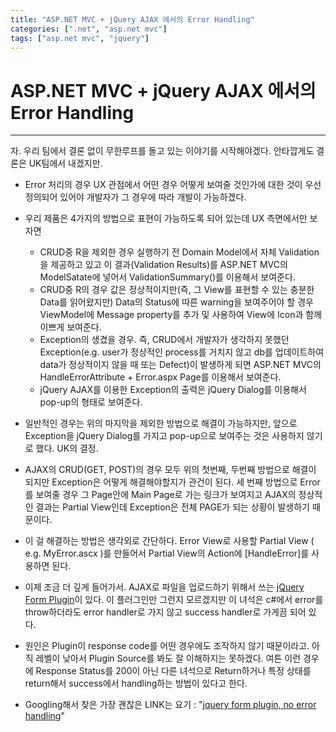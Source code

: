 ```yaml
---
title: "ASP.NET MVC + jQuery AJAX 에서의 Error Handling"
categories: [".net", "asp.net mvc"]
tags: ["asp.net mvc", "jquery"]
---
```


# ASP.NET MVC + jQuery AJAX 에서의 Error Handling
___

자. 우리 팀에서 결론 없이 무한루프를 돌고 있는 이야기를 시작해야겠다.
안타깝게도 결론은 UK팀에서 내겠지만.

+ Error 처리의 경우 UX 관점에서 어떤 경우 어떻게 보여줄 것인가에 대한 것이 우선 정의되어 있어야 개발자가 그 경우에 따라 개발이 가능하겠다.

+ 우리 제품은 4가지의 방법으로 표현이 가능하도록 되어 있는데 UX 측면에서만 보자면
	+ CRUD중 R을 제외한 경우 실행하기 전 Domain Model에서 자체 Validation을 제공하고 있고 이 결과(Validation Results)를 ASP.NET MVC의 ModelSatate에 넣어서 ValidationSummary()를 이용해서 보여준다.
	+ CRUD중 R의 경우 값은 정상적이지만(즉, 그 View를 표현할 수 있는 충분한 Data를 읽어왔지만) Data의 Status에 따른 warning을 보여주어야 할 경우 ViewModel에 Message property를 추가 및 사용하여 View에 Icon과 함께 이쁘게 보여준다.
	+ Exception의 생겼을 경우. 즉, CRUD에서 개발자가 생각하지 못했던 Exception(e.g. user가 정상적인 process를 거치지 않고 db를 업데이트하여 data가 정상적이지 않을 때 또는 Defect)이 발생하게 되면 ASP.NET MVC의 HandleErrorAttribute + Error.aspx Page를 이용해서 보여준다.
	+ jQuery AJAX를 이용한 Exception의 출력은 jQuery Dialog를 이용해서 pop-up의 형태로 보여준다.

+ 일반적인 경우는 위의 마지막을 제외한 방법으로 해결이 가능하지만, 앞으로 Exception을 jQuery Dialog를 가지고 pop-up으로 보여주는 것은 사용하지 않기로 했다. UK의 결정.

+ AJAX의 CRUD(GET, POST)의 경우 모두 위의 첫번째, 두번째 방법으로 해결이 되지만 Exception은 어떻게 해결해야할지가 관건이 된다. 세 번째 방법으로 Error를 보여줄 경우 그 Page안에 Main Page로 가는 링크가 보여지고 AJAX의 정상적인 결과는 Partial View인데 Exception은 전체 PAGE가 되는 상황이 발생하기 때문이다.

+ 이 걸 해결하는 방법은 생각외로 간단하다. Error View로 사용할 Partial View \( e.g. MyError.ascx \)를 만들어서 Partial View의 Action에 \[HandleError\]를 사용하면 된다.

+ 이제 조금 더 깊게 들어가서. AJAX로 파일을 업로드하기 위해서 쓰는 [jQuery Form Plugin](http://jquery.malsup.com/form/)이 있다. 이 플러그인만 그런지 모르겠지만 이 녀석은 c#에서 error를 throw하더라도 error handler로 가지 않고 success handler로 가게끔 되어 있다.

+ 원인은 Plugin이 response code를 어떤 경우에도 조작하지 않기 때문이라고. 아직 레벨이 낮아서 Plugin Source를 봐도 잘 이해하지는 못하겠다. 여튼 이런 경우에 Response Status를 200이 아닌 다른 녀석으로 Return하거나 특정 상태를 return해서 success에서 handling하는 방법이 있다고 한다.

+ Googling해서 찾은 가장 괜찮은 LINK는 요기 : "[jquery form plugin, no error handling](http://stackoverflow.com/questions/3995355/jquery-form-plugin-no-error-handling)"
